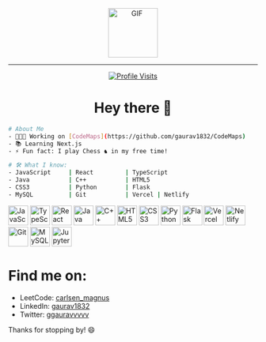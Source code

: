 <div align="center">
  <img height="100" src="https://media.giphy.com/media/h0Cq1ClzO3UpupFPjP/giphy.gif" alt="GIF" />
</div>

---

<div align="center">
  <a href="https://visitcount.itsvg.in"><img src="https://visitcount.itsvg.in/api?id=gaurav1832&pretty=true" alt="Profile Visits" /></a>
</div>

<h1 align="center">Hey there 👋</h1>

```bash
# About Me
- 👨🏻‍💻 Working on [CodeMaps](https://github.com/gaurav1832/CodeMaps)
- 📚 Learning Next.js
- ⚡ Fun fact: I play Chess ♞ in my free time!

# 🛠 What I know:
- JavaScript     | React         | TypeScript 
- Java           | C++           | HTML5 
- CSS3           | Python        | Flask
- MySQL          | Git           | Vercel | Netlify

```
<!-- Tech Stack -->
<div align="left">
  <img src="https://cdn.jsdelivr.net/gh/devicons/devicon/icons/javascript/javascript-original.svg" height="40" alt="JavaScript" />
  <img src="https://cdn.jsdelivr.net/gh/devicons/devicon/icons/typescript/typescript-original.svg" height="40" alt="TypeScript" />
  <img src="https://cdn.jsdelivr.net/gh/devicons/devicon/icons/react/react-original.svg" height="40" alt="React" />
  <img src="https://cdn.jsdelivr.net/gh/devicons/devicon/icons/java/java-original.svg" height="40" alt="Java" />
  <img src="https://cdn.jsdelivr.net/gh/devicons/devicon/icons/cplusplus/cplusplus-original.svg" height="40" alt="C++" />
  <img src="https://cdn.jsdelivr.net/gh/devicons/devicon/icons/html5/html5-original.svg" height="40" alt="HTML5" />
  <img src="https://cdn.simpleicons.org/css3/1572B6" height="40" alt="CSS3" />
  <img src="https://cdn.jsdelivr.net/gh/devicons/devicon/icons/python/python-original.svg" height="40" alt="Python" />
  <img src="https://skillicons.dev/icons?i=flask" height="40" alt="Flask" />
  <img src="https://skillicons.dev/icons?i=vercel" height="40" alt="Vercel" />
  <img src="https://skillicons.dev/icons?i=netlify" height="40" alt="Netlify" />
  <img src="https://cdn.simpleicons.org/git/F05032" height="40" alt="Git" />
  <img src="https://cdn.simpleicons.org/mysql/4479A1" height="40" alt="MySQL" />
  <img src="https://cdn.simpleicons.org/jupyter/F37626" height="40" alt="Jupyter" />
</div>


# Find me on:
- LeetCode: [carlsen_magnus](https://www.leetcode.com/carlsen_magnus)
- LinkedIn: [gaurav1832](https://linkedin.com/in/gaurav1832)
- Twitter: [ggauravvvvv](https://twitter.com/ggauravvvvv)


Thanks for stopping by! 😄


